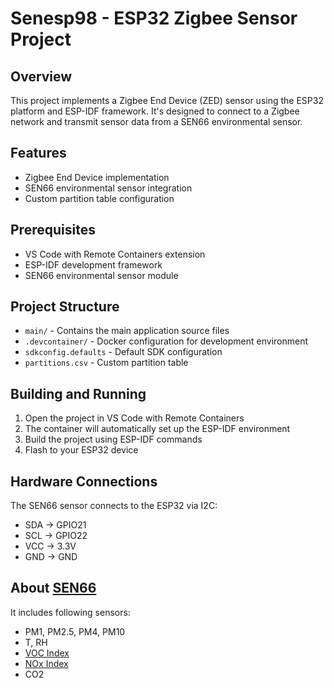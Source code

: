 # Senesp98 - ESP32 Zigbee Sensor Project

## Overview
This project implements a Zigbee End Device (ZED) sensor using the ESP32 platform and ESP-IDF framework. It's designed to connect to a Zigbee network and transmit sensor data from a SEN66 environmental sensor.

## Features
- Zigbee End Device implementation
- SEN66 environmental sensor integration
- Custom partition table configuration

## Prerequisites
- VS Code with Remote Containers extension
- ESP-IDF development framework
- SEN66 environmental sensor module

## Project Structure
- `main/` - Contains the main application source files
- `.devcontainer/` - Docker configuration for development environment
- `sdkconfig.defaults` - Default SDK configuration
- `partitions.csv` - Custom partition table

## Building and Running
1. Open the project in VS Code with Remote Containers
2. The container will automatically set up the ESP-IDF environment
3. Build the project using ESP-IDF commands
4. Flash to your ESP32 device

## Hardware Connections
The SEN66 sensor connects to the ESP32 via I2C:
- SDA -> GPIO21
- SCL -> GPIO22
- VCC -> 3.3V
- GND -> GND

## About [SEN66](https://sensirion.com/products/catalog/SEN66)
It includes following sensors:
- PM1, PM2.5, PM4, PM10
- T, RH
- [VOC Index](https://sensirion.com/media/documents/02232963/6294E043/Info_Note_VOC_Index.pdf)
- [NOx Index](https://sensirion.com/media/documents/9F289B95/6294DFFC/Info_Note_NOx_Index.pdf)
- CO2

